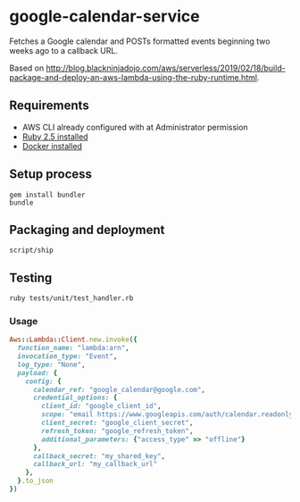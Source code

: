 # google-calendar-service

Fetches a Google calendar and POSTs formatted events beginning two weeks ago to a callback URL.

Based on http://blog.blackninjadojo.com/aws/serverless/2019/02/18/build-package-and-deploy-an-aws-lambda-using-the-ruby-runtime.html.

## Requirements

* AWS CLI already configured with at Administrator permission
* [Ruby 2.5 installed](https://www.ruby-lang.org/en/documentation/installation/)
* [Docker installed](https://www.docker.com/community-edition)

## Setup process

```
gem install bundler
bundle
```

## Packaging and deployment

```script/ship```

## Testing

```bash
ruby tests/unit/test_handler.rb
```

### Usage

```ruby
Aws::Lambda::Client.new.invoke({
  function_name: "lambda:arn",
  invocation_type: "Event",
  log_type: "None",
  payload: {
    config: {
      calendar_ref: "google_calendar@google.com",
      credential_options: {
        client_id: "google_client_id",
        scope: "email https://www.googleapis.com/auth/calendar.readonly",
        client_secret: "google_client_secret",
        refresh_token: "google_refresh_token",
        additional_parameters: {"access_type" => "offline"}
      },
      callback_secret: "my_shared_key",
      callback_url: "my_callback_url"
    },
  }.to_json
})
```
